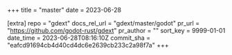 +++
title = "master"
date = 2023-06-28

[extra]
repo = "gdext"
docs_rel_url = "gdext/master/godot"
pr_url = "https://github.com/godot-rust/gdext"
pr_author = ""
sort_key = 9999-01-01
date_time = 2023-06-28T08:16:10Z
commit_sha = "eafcd91694cb4d40cd4dc6e2639cb233c2a98f7a"
+++


